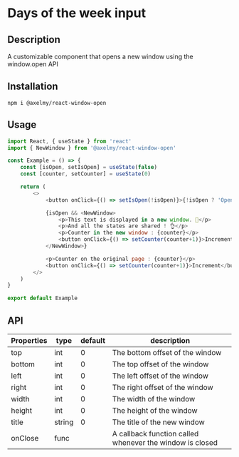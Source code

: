 # Days of the week input
## Description
A customizable component that opens a new window using the window.open API

## Installation
`npm i @axelmy/react-window-open`

## Usage

```javascript
import React, { useState } from 'react'
import { NewWindow } from '@axelmy/react-window-open'

const Example = () => {
    const [isOpen, setIsOpen] = useState(false)
    const [counter, setCounter] = useState(0)

    return (
        <>
            <button onClick={() => setIsOpen(!isOpen)}>{!isOpen ? 'Open' : 'Close'}</button>

            {isOpen && <NewWindow>
                <p>This text is displayed in a new window. 👀</p>
                <p>And all the states are shared ! 👌</p>
                <p>Counter in the new window : {counter}</p>
                <button onClick={() => setCounter(counter+1)}>Increment from the new window</button>
            </NewWindow>}

            <p>Counter on the original page : {counter}</p>
            <button onClick={() => setCounter(counter+1)}>Increment</button>
        </>
    )
}

export default Example
```

## API

| Properties | type | default | description |
|--|--|--|--|
| top | int | 0 | The bottom offset of the window |
| bottom | int | 0 | The top offset of the window |
| left | int | 0 | The left offset of the window |
| right | int | 0 | The right offset of the window |
| width | int | 0 | The width of the window |
| height | int | 0 | The height of the window |
| title | string | 0 | The title of the new window |
| onClose | func |  | A callback function called whenever the window is closed |
